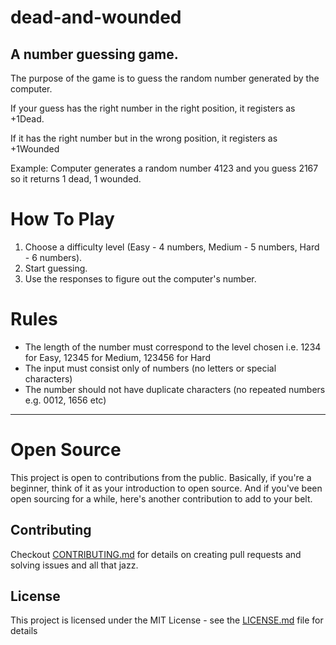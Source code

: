 # dead-and-wounded

## A number guessing game. 

The purpose of the game is to guess the random number generated by the computer. 

If your guess has the right number in the right position, it registers as +1Dead.

If it has the right number but in the wrong position, it registers as +1Wounded

Example: Computer generates a random number 4123 and you guess 2167 so it returns 1 dead, 1 wounded.

# How To Play
1. Choose a difficulty level (Easy - 4 numbers, Medium - 5 numbers, Hard - 6 numbers).
2. Start guessing.
3. Use the responses to figure out the computer's number.

# Rules
- The length of the number must correspond to the level chosen i.e. 1234 for Easy, 12345 for Medium, 123456 for Hard
- The input must consist only of numbers (no letters or special characters)
- The number should not have duplicate characters (no repeated numbers e.g. 0012, 1656 etc)

___

# Open Source
This project is open to contributions from the public. 
Basically, if you're a beginner, think of it as your introduction to open source. 
And if you've been open sourcing for a while, here's another contribution to add to your belt.

## Contributing
Checkout [CONTRIBUTING.md](.github/CONTRIBUTING.md) for details on creating pull requests and solving issues and all that jazz.

## License
This project is licensed under the MIT License - see the [LICENSE.md](.github/LICENSE) file for details
